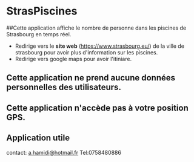 # StrasPiscines

##Cette application affiche le nombre de personne dans les piscines de Strasbourg en temps réel.

* Redirige vers le __site web__ (https://www.strasbourg.eu/) de la ville de strasbourg pour avoir plus d'information sur les piscines.
* Redirige vers google maps pour avoir l'itiniare.

## Cette application ne prend aucune données personnelles des utilisateurs.
## Cette application n'accède pas à votre position GPS.
## Application utile 


contact: a.hamidi@hotmail.fr
Tel:0758480886
